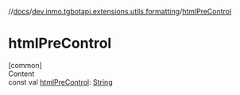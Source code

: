 //[docs](../../index.md)/[dev.inmo.tgbotapi.extensions.utils.formatting](index.md)/[htmlPreControl](html-pre-control.md)



# htmlPreControl  
[common]  
Content  
const val [htmlPreControl](html-pre-control.md): [String](https://kotlinlang.org/api/latest/jvm/stdlib/kotlin/-string/index.html)  



